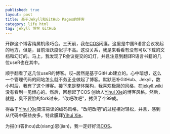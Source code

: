 ```yaml
---
published: true
layout: post
title: 基于Jekyll和GitHub Pages的博客
category: life html
tag: jekyll 博客 GitHub
---
```


开辟这个博客纯属机缘巧合。三天前，我在[COS](http://cos.name/)闲逛。这里是中国R语言会议发起的地方，但是，目前活跃度似乎不高。这没关系，我是来看看有没有可以下载的文档和幻灯的。马上，我发现了R会议提交的幻灯，并且注意到翻译R语言书籍的几位useR也在其中。

顺手翻看了这几位useR的博客。哎~居然是基于GitHub建立的。心中暗想，这么一个管理代码的网站怎么就不务正业做起了博客。默默恶补GitHub、Jekyll，数小时后，我有了这个博客。接下来是整体架构，我喜欢极简的风格，在[jekyll wiki](https://github.com/jekyll/jekyll/wiki/Themes)没有看到一见倾心的。然后，回想起了COS 创始人[Yihui Xie](http://yihui.name/)的博客风格。然后，就是，臭不要脸的fork过来，"改吧改吧"，拷贝了个99成。

得益于[Yihui Xie](http://yihui.name/)简洁易读的编码风格，"改吧改吧"的过程相对轻松，并且，感到从代码中获益良多。特此膜拜[Yihui Xie](http://yihui.name/)。

为报(ri)答(hou)此(xiang)恩(jian)，我一定好好混[COS](http://cos.name/)。